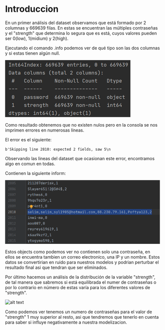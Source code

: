 # Introduccion

En un primer análisis del dataset observamos que está formado por 2 columnas y 669639 filas.
En estas se encuentran las múltiples contraseñas y el "strength" que determina lo segura que es está, cuyos valores pueden ser 0(low), 1(midium) y 2(high). 

Ejecutando el comando .info podemos ver de qué tipo son las dos columnas y si estas tienen algún null. 

![alt text](https://github.com/Gabi-99/CasKaggel/blob/a55eb1d956ee80714b1526fda02e4638d9eddae0/img/Info%20dataset%20original.png)

Como resultado obtenemos que no existen nulos pero en la consola se nos imprimen errores en numerosas líneas. 

El error es el siguiente: 
```
b'Skipping line 2810: expected 2 fields, saw 5\n
```

Observando las lineas del dataset que ocasionan este error, encontramos algo en comun en todas. 

Contienen la siguiente inform:

![alt text](https://github.com/Gabi-99/CasKaggel/blob/a55eb1d956ee80714b1526fda02e4638d9eddae0/img/Dades%20a%20filtrar.png)

Estos objects como podemos ver no contienen solo una contraseña, en ellos se encuentra tambien un correo electronico, una IP y un nombre. Estos datos se convertirian en ruido para nuestros modelos y podrian perturbar el resultado final asi que tendran que ser eliminados.

Por último hacemos un análisis de la distribución de la variable "strength", de tal manera que sabremos si está equilibrada el numer de contraseñas o por lo contrario en número de estas varía para los diferentes valores de "strength".

![alt text](https://github.com/Gabi-99/CasKaggel/blob/8d4a7504bce861f0add2c0842945fb59de988e52/img/distribuci%C3%B3.png)

Como podemos ver tenemos un numero de contraseñas para el valor de "strength" 1 muy superior al resto, asi que tendremos que tenerlo en cuenta para saber si influye negativamente a nuestra modelizacion.
